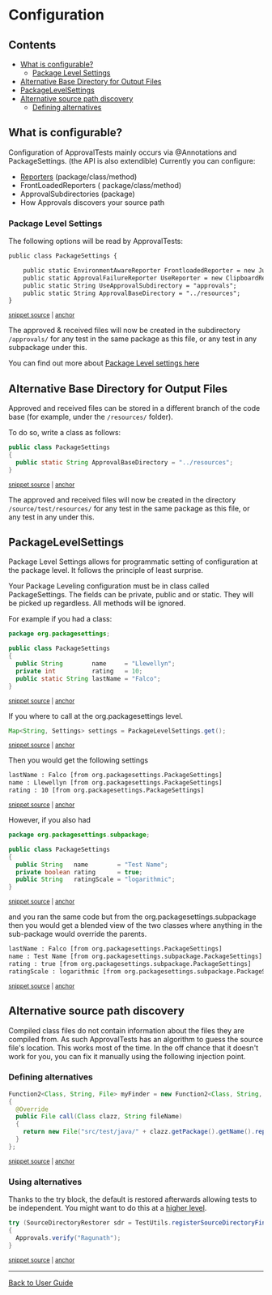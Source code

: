 <a id="top"></a>

# Configuration

<!-- toc -->
## Contents

  * [What is configurable?](#what-is-configurable)
    * [Package Level Settings](#package-level-settings)
  * [Alternative Base Directory for Output Files](#alternative-base-directory-for-output-files)
  * [PackageLevelSettings](#packagelevelsettings)
  * [Alternative source path discovery](#alternative-source-path-discovery)
    * [Defining alternatives](#defining-alternatives)<!-- endToc -->

## What is configurable?
Configuration of ApprovalTests mainly occurs via @Annotations and PackageSettings. 
(the API is also extendible) 
Currently you can configure:

 * [Reporters](Reporters.md#class-and-method-level) (package/class/method)
 * FrontLoadedReporters ( package/class/method)
 * ApprovalSubdirectories (package)
 * How Approvals discovers your source path

### Package Level Settings
The following options will be read by ApprovalTests:
<!-- snippet: ApprovalTestPackageSettingsTest.createPackageSettingDocumentation.approved.txt -->
<a id='snippet-ApprovalTestPackageSettingsTest.createPackageSettingDocumentation.approved.txt'></a>
```txt
public class PackageSettings {

    public static EnvironmentAwareReporter FrontloadedReporter = new JunitReporter();
    public static ApprovalFailureReporter UseReporter = new ClipboardReporter();
    public static String UseApprovalSubdirectory = "approvals";
    public static String ApprovalBaseDirectory = "../resources";
}
```
<sup><a href='/approvaltests-tests/src/test/java/org/approvaltests/core/ApprovalTestPackageSettingsTest.createPackageSettingDocumentation.approved.txt#L1-L7' title='Snippet source file'>snippet source</a> | <a href='#snippet-ApprovalTestPackageSettingsTest.createPackageSettingDocumentation.approved.txt' title='Start of snippet'>anchor</a></sup>
<!-- endSnippet -->

The approved & received files will now be created in the subdirectory `/approvals/` for any test in the same package as this file, or any test in any subpackage under this.  

You can find out more about [Package Level settings here](./reference/PackageSettings.md#top)

## Alternative Base Directory for Output Files  

Approved and received files can be stored in a different branch of the code base (for example, under the `/resources/` folder).

To do so, write a class as follows:    

<!-- snippet: package_settings_approval_base_directory -->
<a id='snippet-package_settings_approval_base_directory'></a>
```java
public class PackageSettings
{
  public static String ApprovalBaseDirectory = "../resources";
}
```
<sup><a href='/approvaltests-tests/src/test/java/org/approvaltests/packagesettings/basedirectory/PackageSettings.java#L3-L8' title='Snippet source file'>snippet source</a> | <a href='#snippet-package_settings_approval_base_directory' title='Start of snippet'>anchor</a></sup>
<!-- endSnippet -->

The approved and received files will now be created in the directory `/source/test/resources/` for any test in the same package as this file, or any test in any under this.  

## PackageLevelSettings  

Package Level Settings allows for programmatic setting of configuration at the package level. It follows the principle of least surprise.   

Your Package Leveling configuration must be in class called PackageSettings. The fields can be private, public and or static. They will be picked up regardless. All methods will be ignored.

For example if you had a class:

<!-- snippet: /approvaltests-tests/src/test/java/org/packagesettings/PackageSettings.java -->
<a id='snippet-/approvaltests-tests/src/test/java/org/packagesettings/PackageSettings.java'></a>
```java
package org.packagesettings;

public class PackageSettings
{
  public String        name     = "Llewellyn";
  private int          rating   = 10;
  public static String lastName = "Falco";
}
```
<sup><a href='/approvaltests-tests/src/test/java/org/packagesettings/PackageSettings.java#L1-L8' title='Snippet source file'>snippet source</a> | <a href='#snippet-/approvaltests-tests/src/test/java/org/packagesettings/PackageSettings.java' title='Start of snippet'>anchor</a></sup>
<!-- endSnippet -->

If you where to call at the org.packagesettings level.

<!-- snippet: package_level_settings_get -->
<a id='snippet-package_level_settings_get'></a>
```java
Map<String, Settings> settings = PackageLevelSettings.get();
```
<sup><a href='/approvaltests-tests/src/test/java/org/packagesettings/PackageSettingsTest.java#L13-L15' title='Snippet source file'>snippet source</a> | <a href='#snippet-package_level_settings_get' title='Start of snippet'>anchor</a></sup>
<!-- endSnippet -->

Then you would get the following settings

<!-- snippet: /approvaltests-tests/src/test/java/org/packagesettings/PackageSettingsTest.testRetrieveValue.approved.txt -->
<a id='snippet-/approvaltests-tests/src/test/java/org/packagesettings/PackageSettingsTest.testRetrieveValue.approved.txt'></a>
```txt
lastName : Falco [from org.packagesettings.PackageSettings] 
name : Llewellyn [from org.packagesettings.PackageSettings] 
rating : 10 [from org.packagesettings.PackageSettings]
```
<sup><a href='/approvaltests-tests/src/test/java/org/packagesettings/PackageSettingsTest.testRetrieveValue.approved.txt#L1-L3' title='Snippet source file'>snippet source</a> | <a href='#snippet-/approvaltests-tests/src/test/java/org/packagesettings/PackageSettingsTest.testRetrieveValue.approved.txt' title='Start of snippet'>anchor</a></sup>
<!-- endSnippet -->

However, if you also had

<!-- snippet: /approvaltests-tests/src/test/java/org/packagesettings/subpackage/PackageSettings.java -->
<a id='snippet-/approvaltests-tests/src/test/java/org/packagesettings/subpackage/PackageSettings.java'></a>
```java
package org.packagesettings.subpackage;

public class PackageSettings
{
  public String   name        = "Test Name";
  private boolean rating      = true;
  public String   ratingScale = "logarithmic";
}
```
<sup><a href='/approvaltests-tests/src/test/java/org/packagesettings/subpackage/PackageSettings.java#L1-L8' title='Snippet source file'>snippet source</a> | <a href='#snippet-/approvaltests-tests/src/test/java/org/packagesettings/subpackage/PackageSettings.java' title='Start of snippet'>anchor</a></sup>
<!-- endSnippet -->

and you ran the same code but from the org.packagesettings.subpackage  
then you would get a blended view of the two classes where anything in the sub-package would override the parents.

<!-- snippet: /approvaltests-tests/src/test/java/org/packagesettings/subpackage/PackageSettingsTest.testRetrieveValueWithOverRide.approved.txt -->
<a id='snippet-/approvaltests-tests/src/test/java/org/packagesettings/subpackage/PackageSettingsTest.testRetrieveValueWithOverRide.approved.txt'></a>
```txt
lastName : Falco [from org.packagesettings.PackageSettings] 
name : Test Name [from org.packagesettings.subpackage.PackageSettings] 
rating : true [from org.packagesettings.subpackage.PackageSettings] 
ratingScale : logarithmic [from org.packagesettings.subpackage.PackageSettings]
```
<sup><a href='/approvaltests-tests/src/test/java/org/packagesettings/subpackage/PackageSettingsTest.testRetrieveValueWithOverRide.approved.txt#L1-L4' title='Snippet source file'>snippet source</a> | <a href='#snippet-/approvaltests-tests/src/test/java/org/packagesettings/subpackage/PackageSettingsTest.testRetrieveValueWithOverRide.approved.txt' title='Start of snippet'>anchor</a></sup>
<!-- endSnippet -->

##  Alternative source path discovery

Compiled class files do not contain information about the files they are compiled from.
As such ApprovalTests has an algorithm to guess the source file's location.
This works most of the time. In the off chance that it doesn't work for you, you can fix it manually using the following injection point.

### Defining alternatives
<!-- snippet: define_alternative_source_directory_finder -->
<a id='snippet-define_alternative_source_directory_finder'></a>
```java
Function2<Class, String, File> myFinder = new Function2<Class, String, File>()
{
  @Override
  public File call(Class clazz, String fileName)
  {
    return new File("src/test/java/" + clazz.getPackage().getName().replaceAll("\\.", "/"));
  }
};
```
<sup><a href='/approvaltests-tests/src/test/java/org/approvaltests/namer/NamerSamplesTest.java#L16-L25' title='Snippet source file'>snippet source</a> | <a href='#snippet-define_alternative_source_directory_finder' title='Start of snippet'>anchor</a></sup>
<!-- endSnippet -->
### Using alternatives
Thanks to the try block, the default is restored afterwards allowing tests to be independent.
You might want to do this at a [higher level](https://stackoverflow.com/questions/43282798/in-junit-5-how-to-run-code-before-all-tests).
<!-- snippet: configure_alternative_source_directory -->
<a id='snippet-configure_alternative_source_directory'></a>
```java
try (SourceDirectoryRestorer sdr = TestUtils.registerSourceDirectoryFinder(myFinder))
{
  Approvals.verify("Ragunath");
}
```
<sup><a href='/approvaltests-tests/src/test/java/org/approvaltests/namer/NamerSamplesTest.java#L26-L31' title='Snippet source file'>snippet source</a> | <a href='#snippet-configure_alternative_source_directory' title='Start of snippet'>anchor</a></sup>
<!-- endSnippet -->

---

[Back to User Guide](README.md#top)
